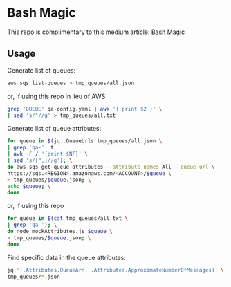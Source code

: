 # Bash Magic 

This repo is complimentary to this medium article: [Bash Magic](https://medium.com/@n.c.moseley/use-some-bash-magic-to-enhance-your-aws-experience-19cc2d354b32)

## Usage

Generate list of queues: 
```bash
aws sqs list-queues > tmp_queues/all.json
```
or, if using this repo in lieu of AWS

```bash
grep 'QUEUE' qa-config.yaml | awk '{ print $2 }' \
| sed 's/"//g' > tmp_queues/all.txt
```

Generate list of queue attributes:

```bash
for queue in $(jq .QueueUrls tmp_queues/all.json \
| grep 'qa-'  t
| awk -F / '{print $NF}' \
| sed 's/[",]//g'); \
do aws sqs get-queue-attributes --attribute-names All --queue-url \
https://sqs.<REGION>.amazonaws.com/<ACCOUNT>/$queue \
> tmp_queues/$queue.json; \
echo $queue; \
done
````
or, if using this repo

```bash
for queue in $(cat tmp_queues/all.txt \
| grep 'qa-'); \
do node mockAttributes.js $queue \
> tmp_queues/$queue.json; \
done
``` 

Find specific data in the queue attributes:

```bash
jq '[.Attributes.QueueArn, .Attributes.ApproximateNumberOfMessages]' \
tmp_queues/*.json
```